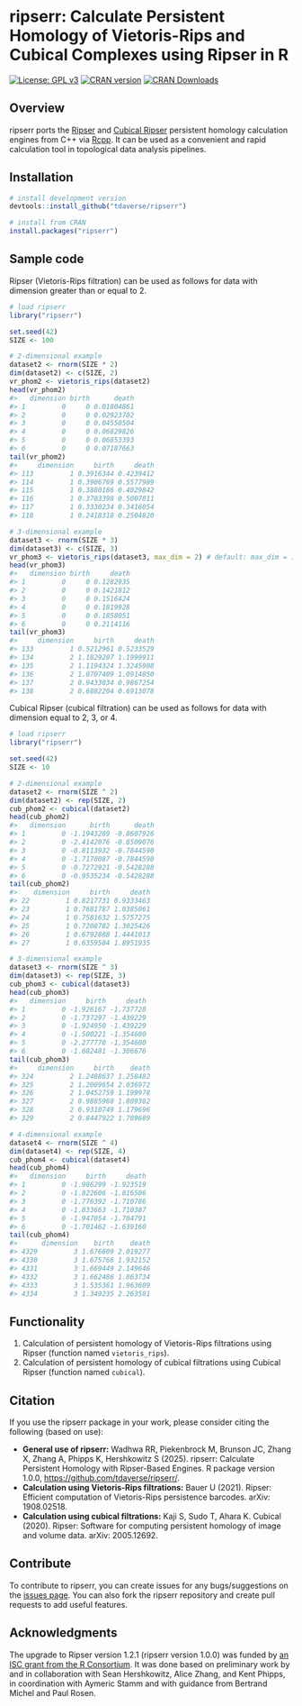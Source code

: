 
<!-- README.md is generated from README.Rmd. Please edit that file -->

# ripserr: Calculate Persistent Homology of Vietoris-Rips and Cubical Complexes using Ripser in R

[![License: GPL
v3](https://img.shields.io/badge/License-GPL%20v3-blue.svg)](https://www.gnu.org/licenses/gpl-3.0)
[![CRAN
version](http://www.r-pkg.org/badges/version/ripserr)](https://CRAN.R-project.org/package=ripserr)
[![CRAN
Downloads](http://cranlogs.r-pkg.org/badges/grand-total/ripserr)](https://CRAN.R-project.org/package=ripserr)

## Overview

ripserr ports the [Ripser](https://arxiv.org/abs/1908.02518) and
[Cubical Ripser](https://arxiv.org/abs/2005.12692) persistent homology
calculation engines from C++ via
[Rcpp](https://CRAN.R-project.org/package=Rcpp). It can be used as a
convenient and rapid calculation tool in topological data analysis
pipelines.

## Installation

``` r
# install development version
devtools::install_github("tdaverse/ripserr")

# install from CRAN
install.packages("ripserr")
```

## Sample code

Ripser (Vietoris-Rips filtration) can be used as follows for data with
dimension greater than or equal to 2.

``` r
# load ripserr
library("ripserr")

set.seed(42)
SIZE <- 100

# 2-dimensional example
dataset2 <- rnorm(SIZE * 2)
dim(dataset2) <- c(SIZE, 2)
vr_phom2 <- vietoris_rips(dataset2)
head(vr_phom2)
#>   dimension birth      death
#> 1         0     0 0.01004861
#> 2         0     0 0.02923702
#> 3         0     0 0.04550504
#> 4         0     0 0.06829826
#> 5         0     0 0.06853393
#> 6         0     0 0.07187663
tail(vr_phom2)
#>     dimension     birth     death
#> 113         1 0.3916344 0.4239412
#> 114         1 0.3906769 0.5577989
#> 115         1 0.3880186 0.4029842
#> 116         1 0.3703398 0.5007011
#> 117         1 0.3330234 0.3416054
#> 118         1 0.2418318 0.2504820

# 3-dimensional example
dataset3 <- rnorm(SIZE * 3)
dim(dataset3) <- c(SIZE, 3)
vr_phom3 <- vietoris_rips(dataset3, max_dim = 2) # default: max_dim = 1
head(vr_phom3)
#>   dimension birth     death
#> 1         0     0 0.1282935
#> 2         0     0 0.1421812
#> 3         0     0 0.1516424
#> 4         0     0 0.1819928
#> 5         0     0 0.1858051
#> 6         0     0 0.2114116
tail(vr_phom3)
#>     dimension     birth     death
#> 133         1 0.5212961 0.5233529
#> 134         2 1.1829207 1.1999911
#> 135         2 1.1194324 1.3245908
#> 136         2 1.0707409 1.0914850
#> 137         2 0.9433034 0.9867254
#> 138         2 0.6882204 0.6913078
```

Cubical Ripser (cubical filtration) can be used as follows for data with
dimension equal to 2, 3, or 4.

``` r
# load ripserr
library("ripserr")

set.seed(42)
SIZE <- 10

# 2-dimensional example
dataset2 <- rnorm(SIZE ^ 2)
dim(dataset2) <- rep(SIZE, 2)
cub_phom2 <- cubical(dataset2)
head(cub_phom2)
#>   dimension      birth      death
#> 1         0 -1.1943289 -0.8607926
#> 2         0 -2.4142076 -0.8509076
#> 3         0 -0.8113932 -0.7844590
#> 4         0 -1.7170087 -0.7844590
#> 5         0 -0.7272921 -0.5428288
#> 6         0 -0.9535234 -0.5428288
tail(cub_phom2)
#>    dimension     birth     death
#> 22         1 0.8217731 0.9333463
#> 23         1 0.7681787 1.0385061
#> 24         1 0.7581632 1.5757275
#> 25         1 0.7208782 1.3025426
#> 26         1 0.6792888 1.4441013
#> 27         1 0.6359504 1.8951935

# 3-dimensional example
dataset3 <- rnorm(SIZE ^ 3)
dim(dataset3) <- rep(SIZE, 3)
cub_phom3 <- cubical(dataset3)
head(cub_phom3)
#>   dimension     birth     death
#> 1         0 -1.926167 -1.737728
#> 2         0 -1.737297 -1.439229
#> 3         0 -1.924950 -1.439229
#> 4         0 -1.500221 -1.354600
#> 5         0 -2.277778 -1.354600
#> 6         0 -1.682481 -1.306676
tail(cub_phom3)
#>     dimension     birth    death
#> 324         2 1.2488637 1.258482
#> 325         2 1.2009654 2.036972
#> 326         2 1.0452759 1.199978
#> 327         2 0.9885968 1.809382
#> 328         2 0.9310749 1.179696
#> 329         2 0.8447922 1.709689

# 4-dimensional example
dataset4 <- rnorm(SIZE ^ 4)
dim(dataset4) <- rep(SIZE, 4)
cub_phom4 <- cubical(dataset4)
head(cub_phom4)
#>   dimension     birth     death
#> 1         0 -1.986299 -1.923519
#> 2         0 -1.822606 -1.816506
#> 3         0 -1.776392 -1.710786
#> 4         0 -1.833663 -1.710387
#> 5         0 -1.947054 -1.704791
#> 6         0 -1.701462 -1.639160
tail(cub_phom4)
#>      dimension    birth    death
#> 4329         3 1.676609 2.019277
#> 4330         3 1.675766 1.932152
#> 4331         3 1.669449 2.149646
#> 4332         3 1.662486 1.863734
#> 4333         3 1.535361 1.963609
#> 4334         3 1.349235 2.263581
```

## Functionality

1.  Calculation of persistent homology of Vietoris-Rips filtrations
    using Ripser (function named `vietoris_rips`).
2.  Calculation of persistent homology of cubical filtrations using
    Cubical Ripser (function named `cubical`).

## Citation

If you use the ripserr package in your work, please consider citing the
following (based on use):

- **General use of ripserr:** Wadhwa RR, Piekenbrock M, Brunson JC,
  Zhang X, Zhang A, Phipps K, Hershkowitz S (2025). ripserr: Calculate
  Persistent Homology with Ripser-Based Engines. R package version
  1.0.0, <https://github.com/tdaverse/ripserr/>.
- **Calculation using Vietoris-Rips filtrations:** Bauer U (2021).
  Ripser: Efficient computation of Vietoris-Rips persistence barcodes.
  arXiv: 1908.02518.
- **Calculation using cubical filtrations:** Kaji S, Sudo T, Ahara K.
  Cubical (2020). Ripser: Software for computing persistent homology of
  image and volume data. arXiv: 2005.12692.

## Contribute

To contribute to ripserr, you can create issues for any bugs/suggestions
on the [issues page](https://github.com/tdaverse/ripserr/issues). You
can also fork the ripserr repository and create pull requests to add
useful features.

## Acknowledgments

The upgrade to Ripser version 1.2.1 (ripserr version 1.0.0) was funded
by [an ISC grant from the R
Consortium](https://r-consortium.org/all-projects/2024-group-1.html#modular-interoperable-and-extensible-topological-data-analysis-in-r).
It was done based on preliminary work by and in collaboration with Sean
Hershkowitz, Alice Zhang, and Kent Phipps, in coordination with Aymeric
Stamm and with guidance from Bertrand Michel and Paul Rosen.
